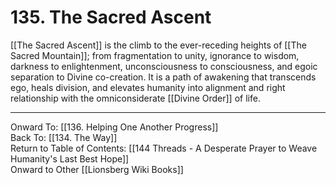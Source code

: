# 135. The Sacred Ascent

[[The Sacred Ascent]] is the climb to the ever-receding heights of [[The Sacred Mountain]]; from fragmentation to unity, ignorance to wisdom, darkness to enlightenment, unconsciousness to consciousness, and egoic separation to Divine co-creation. It is a path of awakening that transcends ego, heals division, and elevates humanity into alignment and right relationship with the omniconsiderate [[Divine Order]] of life.

____

Onward To: [[136. Helping One Another Progress]]  
Back To: [[134. The Way]]  
Return to Table of Contents: [[144 Threads - A Desperate Prayer to Weave Humanity's Last Best Hope]]  
Onward to Other [[Lionsberg Wiki Books]]  